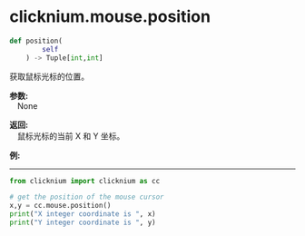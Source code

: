 

# clicknium.mouse.position

```python 
def position(
        self
    ) -> Tuple[int,int]
```

获取鼠标光标的位置。

**参数:**  
    &emsp;None   

**返回:**  
    &emsp;鼠标光标的当前 X 和 Y 坐标。


**例:**
***
```python
from clicknium import clicknium as cc

# get the position of the mouse cursor
x,y = cc.mouse.position()
print("X integer coordinate is ", x)
print("Y integer coordinate is ", y)
```